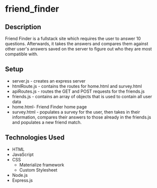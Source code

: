 # friend_finder

## Description
Friend Finder is a fullstack site which requires the user to answer 10 questions. Afterwards, it takes the answers and compares them against other user's answers saved on the server to figure out who they are most compatible with. 

## Setup
* server.js - creates an express server
* htmlRoute.js - contains the routes for home.html and survey.html
* apiRoutes.js - routes the GET and POST requests for the friends.js
* friends.js - contains an array of objects that is used to contain all user data
* home.html- Friend Finder home page
* survey.html - populates a survey for the user, then takes in their information, compares their answers to those already in the friends.js and populates a new friend match.

## Technologies Used
* HTML
* JavaScript
* CSS 
    * Materialize framework 
    * Custom Stylesheet
* Node.js
* Express.js